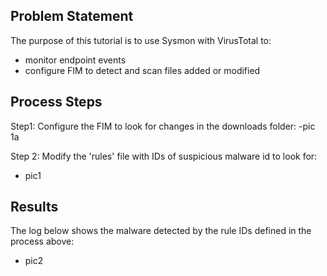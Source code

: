 ## Problem Statement

The purpose of this tutorial is to use Sysmon with VirusTotal to:
* monitor endpoint events
* configure FIM to detect and scan files added or modified <br>

## Process Steps

Step1: Configure the FIM to look for changes in the downloads folder:
-pic 1a

Step 2: Modify the 'rules' file with IDs of suspicious malware id to look for:
- pic1

## Results
The log below shows the malware detected by the rule IDs defined in the process above:
- pic2